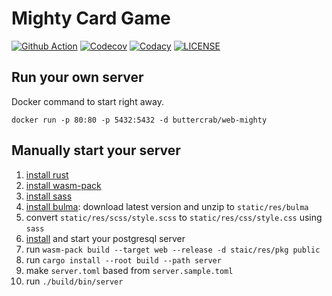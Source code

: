# Mighty Card Game

[![Github Action](https://img.shields.io/github/workflow/status/web-mighty-io/web-mighty/build?logo=github&logoColor=white&style=flat-square)](https://github.com/web-mighty-io/web-mighty/actions)
[![Codecov](https://img.shields.io/codecov/c/github/web-mighty-io/web-mighty?logo=codecov&logoColor=white&style=flat-square)](https://codecov.io/gh/web-mighty-io/web-mighty)
[![Codacy](https://img.shields.io/codacy/grade/ee071f0f9621405ebada9b2c7180f703?logo=codacy&style=flat-square)](https://app.codacy.com/gh/web-mighty-io/web-mighty)
[![LICENSE](https://img.shields.io/github/license/web-mighty-io/web-mighty?logo=Open%20Source%20Initiative&logoColor=white&style=flat-square)](https://github.com/web-mighty-io/web-mighty/blob/master/LICENSE)

## Run your own server

Docker command to start right away.

```shell script
docker run -p 80:80 -p 5432:5432 -d buttercrab/web-mighty
```

## Manually start your server

1.  [install rust](https://www.rust-lang.org/tools/install)
2.  [install wasm-pack](https://rustwasm.github.io/wasm-pack/installer/)
3.  [install sass](https://sass-lang.com/install)
4.  [install bulma](https://bulma.io/): download latest version and unzip to `static/res/bulma`
5.  convert `static/res/scss/style.scss` to `static/res/css/style.css` using `sass`
6.  [install](https://www.postgresql.org/download/) and start your postgresql server
7.  run `wasm-pack build --target web --release -d staic/res/pkg public`
8.  run `cargo install --root build --path server`
9.  make `server.toml` based from `server.sample.toml`
10. run `./build/bin/server`